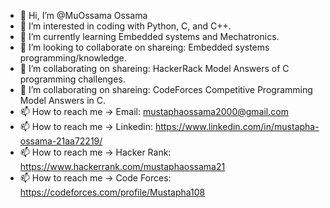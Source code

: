 - 👋 Hi, I’m @MuOssama Ossama
- 👀 I’m interested in coding with Python, C, and C++.
- 🌱 I’m currently learning Embedded systems and Mechatronics.
- 💞️ I’m looking to collaborate on shareing: Embedded systems programming/knowledge. 
- 💞️ I’m collaborating on shareing: HackerRack Model Answers of C programming challenges. 
- 💞️ I’m collaborating on shareing: CodeForces Competitive Programming Model Answers in C.
- 📫 How to reach me -> Email: mustaphaossama2000@gmail.com
- 📫 How to reach me -> Linkedin:    https://www.linkedin.com/in/mustapha-ossama-21aa72219/ 
- 📫 How to reach me -> Hacker Rank: https://www.hackerrank.com/mustaphaossama21
- 📫 How to reach me -> Code Forces: https://codeforces.com/profile/Mustapha108





